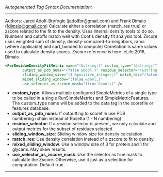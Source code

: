 <!-- THIS IS AN AUTOGENERATED FILE: Don't edit it directly, instead change the schema definition in the code itself. -->

_Autogenerated Tag Syntax Documentation:_

---
Authors: Jared Adolf-Bryfogle (jadolfbr@gmail.com) and Frank Dimaio (fdimaio@gmail.com)
Calculate either a correlation (match_res true) or zscore related to the fit to the density.  Uses internal density tools to do so.  Numbers and cutoffs match well with Coot's density fit analysis tool. Zscore uses weighted sum of density, density-compared-to-neighbors, rama (where applicable) and cart_bonded to compute)  Correlation is same values used to calculate density scores.  Zscore reference is here: eLife 2016, Dimaio

```xml
<PerResidueDensityFitMetric name="(&string;)" custom_type="(&string;)"
        output_as_pdb_nums="(false &bool;)" residue_selector="(&string;)"
        sliding_window_size="(3 &positive_integer;)" match_res="(false &bool;)"
        mixed_sliding_window="(false &bool;)"
        use_selector_as_zscore_mask="(true &bool;)" />
```

-   **custom_type**: Allows multiple configured SimpleMetrics of a single type to be called in a single RunSimpleMetrics and SimpleMetricFeatures. 
 The custom_type name will be added to the data tag in the scorefile or features database.
-   **output_as_pdb_nums**: If outputting to scorefile use PDB numbering+chain instead of Rosetta (1 - N numbering)
-   **residue_selector**: If a residue selector is present, we only calculate and output metrics for the subset of residues selected.
-   **sliding_window_size**: Sliding window size for density calculation
-   **match_res**: Use density correlation instead of a zscore to fit to density
-   **mixed_sliding_window**: Use a window size of 3 for protein and 1 for glycans.  May skew results.
-   **use_selector_as_zscore_mask**: Use the selector as true mask to calculate the Zscore.  Otherwise, use it just as a selection for computation.  Default true.

---
